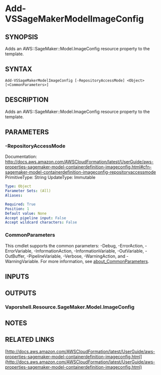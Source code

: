 # Add-VSSageMakerModelImageConfig

## SYNOPSIS
Adds an AWS::SageMaker::Model.ImageConfig resource property to the template.

## SYNTAX

```
Add-VSSageMakerModelImageConfig [-RepositoryAccessMode] <Object> [<CommonParameters>]
```

## DESCRIPTION
Adds an AWS::SageMaker::Model.ImageConfig resource property to the template.

## PARAMETERS

### -RepositoryAccessMode
Documentation: http://docs.aws.amazon.com/AWSCloudFormation/latest/UserGuide/aws-properties-sagemaker-model-containerdefinition-imageconfig.html#cfn-sagemaker-model-containerdefinition-imageconfig-repositoryaccessmode
PrimitiveType: String
UpdateType: Immutable

```yaml
Type: Object
Parameter Sets: (All)
Aliases:

Required: True
Position: 1
Default value: None
Accept pipeline input: False
Accept wildcard characters: False
```

### CommonParameters
This cmdlet supports the common parameters: -Debug, -ErrorAction, -ErrorVariable, -InformationAction, -InformationVariable, -OutVariable, -OutBuffer, -PipelineVariable, -Verbose, -WarningAction, and -WarningVariable. For more information, see [about_CommonParameters](http://go.microsoft.com/fwlink/?LinkID=113216).

## INPUTS

## OUTPUTS

### Vaporshell.Resource.SageMaker.Model.ImageConfig
## NOTES

## RELATED LINKS

[http://docs.aws.amazon.com/AWSCloudFormation/latest/UserGuide/aws-properties-sagemaker-model-containerdefinition-imageconfig.html](http://docs.aws.amazon.com/AWSCloudFormation/latest/UserGuide/aws-properties-sagemaker-model-containerdefinition-imageconfig.html)

